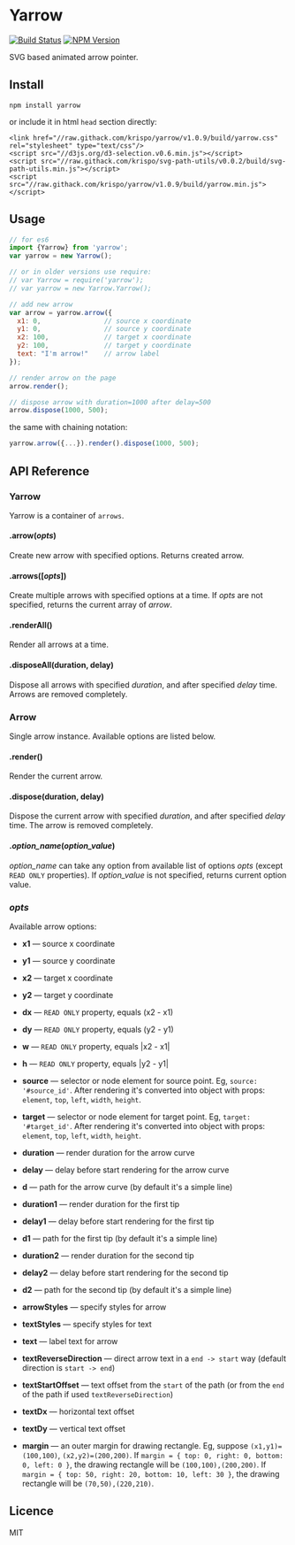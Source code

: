 # Yarrow
[![Build Status](https://travis-ci.org/krispo/yarrow.svg?branch=master)](https://travis-ci.org/krispo/yarrow)
[![NPM Version](http://img.shields.io/npm/v/yarrow.svg?style=flat)](https://www.npmjs.org/package/yarrow)

SVG based animated arrow pointer. 

## Install

    npm install yarrow

or include it in html `head` section directly:

    <link href="//raw.githack.com/krispo/yarrow/v1.0.9/build/yarrow.css" rel="stylesheet" type="text/css"/>
    <script src="//d3js.org/d3-selection.v0.6.min.js"></script>
    <script src="//raw.githack.com/krispo/svg-path-utils/v0.0.2/build/svg-path-utils.min.js"></script>
    <script src="//raw.githack.com/krispo/yarrow/v1.0.9/build/yarrow.min.js"></script>
  
## Usage

```js
// for es6
import {Yarrow} from 'yarrow';
var yarrow = new Yarrow();

// or in older versions use require:
// var Yarrow = require('yarrow');
// var yarrow = new Yarrow.Yarrow(); 

// add new arrow
var arrow = yarrow.arrow({
  x1: 0,                // source x coordinate
  y1: 0,                // source y coordinate
  x2: 100,              // target x coordinate
  y2: 100,              // target y coordinate
  text: "I'm arrow!"    // arrow label    
});

// render arrow on the page
arrow.render();

// dispose arrow with duration=1000 after delay=500
arrow.dispose(1000, 500);
```   

the same with chaining notation:

```js
yarrow.arrow({...}).render().dispose(1000, 500);
```

## API Reference

### Yarrow
Yarrow is a container of `arrows`.

#### .arrow(*opts*)
Create new arrow with specified options. Returns created arrow.

#### .arrows([*opts*])
Create multiple arrows with specified options at a time. If *opts* are not specified, returns the current array of *arrow*.  

#### .renderAll()
Render all arrows at a time.

#### .disposeAll(duration, delay)
Dispose all arrows with specified *duration*, and after specified *delay* time. Arrows are removed completely.

### Arrow
Single arrow instance. Available options are listed below.

#### .render()
Render the current arrow.

#### .dispose(duration, delay)
Dispose the current arrow with specified *duration*, and after specified *delay* time. The arrow is removed completely.

#### .*option_name*(*option_value*)
*option_name* can take any option from available list of options *opts* (except `READ ONLY` properties). If *option_value* is not specified, returns current option value.

### *opts*
Available arrow options:

* **x1** &mdash; source x coordinate
* **y1** &mdash; source y coordinate
* **x2** &mdash; target x coordinate
* **y2** &mdash; target y coordinate

* **dx** &mdash; `READ ONLY` property, equals (x2 - x1)
* **dy** &mdash; `READ ONLY` property, equals (y2 - y1)
* **w** &mdash; `READ ONLY` property, equals |x2 - x1|
* **h** &mdash; `READ ONLY` property, equals |y2 - y1|

* **source** &mdash; selector or node element for source point. Eg, `source: '#source_id'`. After rendering it's converted into object with props: `element`, `top`, `left`, `width`, `height`.  
* **target** &mdash; selector or node element for target point. Eg, `target: '#target_id'`. After rendering it's converted into object with props: `element`, `top`, `left`, `width`, `height`.
    
* **duration** &mdash; render duration for the arrow curve
* **delay** &mdash; delay before start rendering for the arrow curve
* **d** &mdash; path for the arrow curve (by default it's a simple line) 
    
* **duration1** &mdash; render duration for the first tip
* **delay1** &mdash; delay before start rendering for the first tip
* **d1** &mdash; path for the first tip (by default it's a simple line) 
        
* **duration2** &mdash; render duration for the second tip
* **delay2** &mdash; delay before start rendering for the second tip
* **d2** &mdash; path for the second tip (by default it's a simple line) 
           
* **arrowStyles** &mdash; specify styles for arrow
* **textStyles** &mdash; specify styles for text
    
* **text** &mdash; label text for arrow
* **textReverseDirection** &mdash; direct arrow text in a `end -> start` way (default direction is `start -> end`) 
* **textStartOffset** &mdash; text offset from the `start` of the path (or from the `end` of the path if used `textReverseDirection`)
* **textDx** &mdash; horizontal text offset
* **textDy** &mdash; vertical text offset

* **margin** &mdash; an outer margin for drawing rectangle. Eg, suppose `(x1,y1)=(100,100)`, `(x2,y2)=(200,200)`. 
If `margin = { top: 0, right: 0, bottom: 0, left: 0 }`, the drawing rectangle will be `(100,100),(200,200)`. 
If `margin = { top: 50, right: 20, bottom: 10, left: 30 }`, the drawing rectangle will be `(70,50),(220,210)`. 

## Licence
MIT
